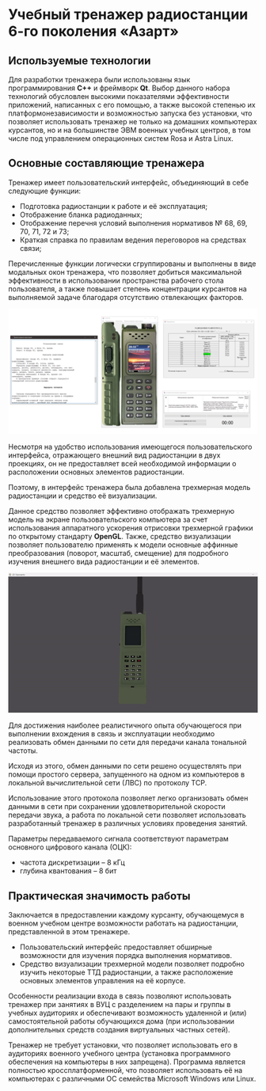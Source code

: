 # Учебный тренажер радиостанции 6-го поколения «Азарт»

## Используемые технологии
Для разработки тренажера были использованы язык программирования **C++** и фреймворк **Qt**. Выбор данного набора технологий обусловлен высокими показателями эффективности приложений, написанных с его помощью, а также высокой степенью их платформонезависимости и возможностью запуска без установки, что позволяет использовать тренажер не только на домашних компьютерах курсантов, но и на большинстве ЭВМ военных учебных центров, в том числе под управлением операционных систем Rosa и Astra Linux.

## Основные составляющие тренажера
Тренажер имеет пользовательский интерфейс, объединяющий в себе следующие функции:
 - Подготовка радиостанции к работе и её эксплуатация;
- Отображение бланка радиоданных;
- Отображение перечня условий выполнения нормативов № 68, 69, 70, 71, 72 и 73;
- Краткая справка по правилам ведения переговоров на средствах связи;

Перечисленные функции логически сгруппированы и выполнены в виде модальных окон тренажера, что позволяет добиться максимальной эффективности в использовании пространства рабочего стола пользователя, а также повышает степень концентрации курсантов на выполняемой задаче благодаря отсутствию отвлекающих факторов.

![](imgs/1.png)

Несмотря на удобство использования имеющегося пользовательского интерфейса, отражающего внешний вид радиостанции в двух проекциях, он не предоставляет всей необходимой информации о расположении основных элементов радиостанции.

Поэтому, в интерфейс тренажера была добавлена трехмерная модель радиостанции и средство её визуализации.


Данное средство позволяет эффективно отображать трехмерную модель на экране пользовательского компьютера за счет использования аппаратного ускорения отрисовки трехмерной графики по открытому стандарту **OpenGL**.
Также, средство визуализации позволяет пользователю применять к модели основные аффинные преобразования (поворот, масштаб, смещение) для подробного изучения внешнего вида радиостанции и её элементов.

![](imgs/2.gif)

Для достижения наиболее реалистичного опыта обучающегося при выполнении вхождения в связь и эксплуатации необходимо реализовать обмен данными по сети для передачи канала тональной частоты.

Исходя из этого, обмен данными по сети решено осуществлять при помощи простого сервера, запущенного на одном из компьютеров в локальной вычислительной сети (ЛВС) по протоколу TCP.

Использование этого протокола позволяет легко организовать обмен данными в сети при сохранении удовлетворительной скорости передачи звука, а работа по локальной сети позволяет использовать разработанный тренажер в различных условиях проведения занятий.

Параметры передаваемого сигнала соответствуют параметрам основного цифрового канала (ОЦК):
- частота дискретизации – 8 кГц
- глубина квантования – 8 бит

## Практическая значимость работы
Заключается в предоставлении каждому курсанту, обучающемуся в военном учебном центре возможности работать на радиостанции, представленной в этом тренажере.
- Пользовательский интерфейс предоставляет обширные возможности для изучения порядка выполнения нормативов.
- Средство визуализации трехмерной модели позволяет подробно изучить некоторые ТТД радиостанции, а также расположение основных элементов управления на её корпусе.

Особенности реализации входа в связь позволяют использовать тренажер при занятиях в ВУЦ с разделением на пары и группы в учебных аудиториях и обеспечивают возможность удаленной и (или) самостоятельной работы обучающихся дома (при использовании дополнительных средств создания виртуальных частных сетей).

Тренажер не требует установки, что позволяет использовать его в аудиториях военного учебного центра (установка программного обеспечения на компьютеры в них запрещена). Программа является полностью кроссплатформенной, что позволяет использовать её на компьютерах с различными ОС семейства Microsoft Windows или Linux.
